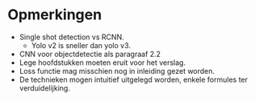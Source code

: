 # Opmerkingen

- Single shot detection vs RCNN.
  - Yolo v2 is sneller dan yolo v3.
- CNN voor objectdetectie als paragraaf 2.2
- Lege hoofdstukken moeten eruit voor het verslag.
- Loss functie mag misschien nog in inleiding gezet worden.
- De technieken mogen intuitief uitgelegd worden, enkele formules ter verduidelijking.